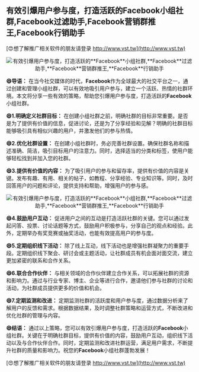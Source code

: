 ## **有效引爆用户参与度，打造活跃的**Facebook**小组社群,**Facebook**过滤助手,**Facebook**营销群推王,**Facebook**行销助手**

[😍想了解推广相关软件的朋友请登录 http://www.vst.tw](http://www.vst.tw)

 <center><img src="https://vst.tw/MP4/tuiguang/png/0.png" alt="有效引爆用户参与度，打造活跃的**Facebook**小组社群,**Facebook**过滤助手,**Facebook**营销群推王,**Facebook**行销助手"></center>

**😄导语：**
在当今社交媒体的时代，**Facebook**作为全球最大的社交平台之一，通过创建和管理小组社群，可以有效地吸引用户参与，建立一个活跃、热情的社群环境。本文将分享一些有效的策略，帮助您引爆用户参与度，打造活跃的**Facebook**小组社群。

**😄1.明确定义社群目标：**
在创建小组社群之前，明确社群的目标非常重要。是否是为了提供有价值的信息，促进讨论，还是为了分享经验和见解？明确的社群目标能够吸引具有相似兴趣的用户，并激发他们的参与热情。

**😄2.优化社群设置：**
在创建小组社群时，务必完善社群设置。确保社群名称和描述准确、简洁，吸引目标用户的注意力。同时，选择适当的分类和标签，使用户能够轻松找到并加入您的社群。

**😄3.提供有价值的内容：**
为了吸引用户的参与和留存率，提供有价值的内容是关键。发布有趣、有用、相关的帖子，如教程、分享经验、专业知识等。同时，及时回答用户的问题和评论，提供支持和帮助，增强用户的参与感。

 <center><img src="https://vst.tw/MP4/tuiguang/png/0.png" alt="有效引爆用户参与度，打造活跃的**Facebook**小组社群,**Facebook**过滤助手,**Facebook**营销群推王,**Facebook**行销助手"></center>

**😄4.鼓励用户互动：**
促进用户之间的互动是打造活跃社群的关键。您可以通过发起问答、投票、讨论话题等方式，鼓励用户积极参与，分享自己的观点和经验。此外，定期举办有奖竞赛或抽奖活动，也能有效提高用户的参与度。

**😄5.定期组织线下活动：**
除了线上互动，线下活动也是增强社群凝聚力的重要手段。定期组织线下聚会、研讨会或主题活动，让社群成员有机会面对面交流，建立更加紧密的联系和合作关系。

**😄6.联合合作伙伴：**
与相关领域的合作伙伴建立合作关系，可以拓展社群的资源和影响力。通过与行业专家、博主、企业等进行合作，邀请他们参与社群的讨论和活动，为社群成员提供更多的价值和机会。

**😄7.定期监测和改进：**
定期监测社群的活跃度和用户参与度，通过数据分析来了解用户的反馈和需求。根据数据结果，及时调整社群策略和运营方式，不断改进和优化社群的管理与内容。

**😄结语：**
通过以上策略，您可以有效引爆用户参与度，打造活跃的**Facebook**小组社群。关键在于明确社群目标，提供有价值的内容，鼓励用户互动，组织线下活动以及与合作伙伴合作。同时，定期监测和改进社群运营，满足用户需求，不断提升社群的质量和影响力。祝您的**Facebook**小组社群蓬勃发展！

[😍想了解推广相关软件的朋友请登录 http://www.vst.tw](http://www.vst.tw)



